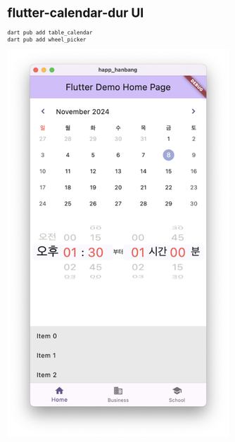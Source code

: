 # flutter-calendar-dur UI

```
dart pub add table_calendar
dart pub add wheel_picker
```

![Screenshot](./screenshot.png)
